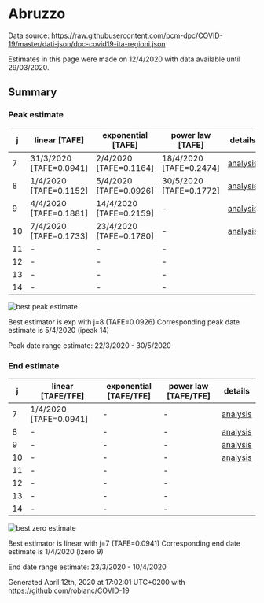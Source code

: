 # Abruzzo


Data source: https://raw.githubusercontent.com/pcm-dpc/COVID-19/master/dati-json/dpc-covid19-ita-regioni.json

Estimates in this page were made on 12/4/2020 with data available until 29/03/2020.


## Summary 

### Peak estimate 
|j|linear [TAFE]|exponential [TAFE]|power law [TAFE]|details|
|---|----|-----------|---------|-------|
|7|31/3/2020 [TAFE=0.0941]|2/4/2020 [TAFE=0.1164]|18/4/2020 [TAFE=0.2474]|[analysis](COVID-19_abruzzo_j7_2020-03-29.md)|
|8|1/4/2020 [TAFE=0.1152]|5/4/2020 [TAFE=0.0926]|30/5/2020 [TAFE=0.1772]|[analysis](COVID-19_abruzzo_j8_2020-03-29.md)|
|9|4/4/2020 [TAFE=0.1881]|14/4/2020 [TAFE=0.2159]|-|[analysis](COVID-19_abruzzo_j9_2020-03-29.md)|
|10|7/4/2020 [TAFE=0.1733]|23/4/2020 [TAFE=0.1780]|-|[analysis](COVID-19_abruzzo_j10_2020-03-29.md)|
|11|-|-|-||
|12|-|-|-||
|13|-|-|-||
|14|-|-|-||

![best peak estimate](COVID-19_abruzzo_j8_2020-03-29.png)

Best estimator is exp with j=8 (TAFE=0.0926)
Corresponding peak date estimate is 5/4/2020 (ipeak 14)


Peak date range estimate: 22/3/2020 - 30/5/2020

### End estimate 
|j|linear [TAFE/TFE]|exponential [TAFE/TFE]|power law [TAFE/TFE]|details|
|---|----|-----------|---------|-------|
|7|1/4/2020 [TAFE=0.0941]|-|-|[analysis](COVID-19_abruzzo_j7_2020-03-29.md)|
|8|-|-|-|[analysis](COVID-19_abruzzo_j8_2020-03-29.md)|
|9|-|-|-|[analysis](COVID-19_abruzzo_j9_2020-03-29.md)|
|10|-|-|-|[analysis](COVID-19_abruzzo_j10_2020-03-29.md)|
|11|-|-|-||
|12|-|-|-||
|13|-|-|-||
|14|-|-|-||

![best zero estimate](COVID-19_abruzzo_j7_2020-03-29.png)

Best estimator is linear with j=7 (TAFE=0.0941)
Corresponding end date estimate is 1/4/2020 (izero 9)


End date range estimate: 23/3/2020 - 10/4/2020

Generated April 12th, 2020 at 17:02:01 UTC+0200 with https://github.com/robianc/COVID-19
